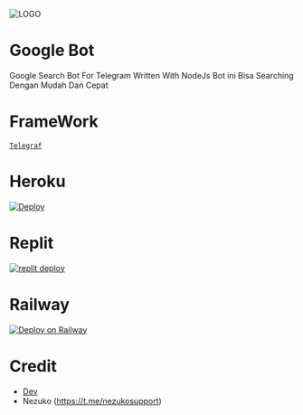 ![LOGO](https://telegra.ph/file/971d56d2d2611e6c47d32.jpg)
# Google Bot
Google Search Bot For Telegram Written With NodeJs
Bot ini Bisa Searching Dengan Mudah Dan Cepat
# FrameWork
[`Telegraf`](https://github.com/telegraf/telegraf)

# Heroku
[![Deploy](https://www.herokucdn.com/deploy/button.svg)](https://heroku.com/deploy?template=https://github.com/RioProjectX/GoogleBot.git)

# Replit

[![replit deploy](https://replit.com/badge/github/RioProjectX/GoogleBot)](https://repl.it/github/RioProjectX/GoogleBot)

# Railway
[![Deploy on Railway](https://railway.app/button.svg)](https://railway.app/new/template?template=https%3A%2F%2Fgithub.com%2FRioProjectX%2FGoogleBot&envs=token&tokenDesc=bot+token+mu)

# Credit
* [Dev](https://github.com/rioprojectx)
* Nezuko (https://t.me/nezukosupport)

